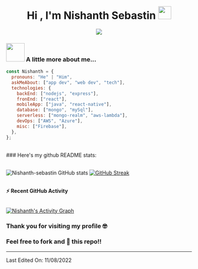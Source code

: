 <h1 align="center">Hi , I'm Nishanth Sebastin <img src="https://media.giphy.com/media/hvRJCLFzcasrR4ia7z/giphy.gif" width="35"></h1>
<p align="center">
  <a href="https://github.com/DenverCoder1/readme-typing-svg"><img src="https://readme-typing-svg.herokuapp.com?lines=Computer+Science+Student;Full+Stack+Web+Developer;App+Developer;Always%20learning%20new%20things&center=true&width=500&height=50"></a>
</p>

### <img src="https://media.giphy.com/media/VgCDAzcKvsR6OM0uWg/giphy.gif" width="50"> A little more about me...

```javascript
const Nishanth = {
  pronouns: "He" | "Him",
  askMeAbout: ["app dev", "web dev", "tech"],
  technologies: {
    backEnd: ["nodejs", "express"],
    fronEnd: ["react"],
    mobileApp: ["java", "react-native"],
    database: ["mongo", "mySql"],
    serverless: ["mongo-realm", "aws-lambda"],
    devOps: ["AWS", "Azure"],
    misc: ["Firebase"],
  },
};
```
<br>
### Here's my github README stats:
<br><br>

![Nishanth-sebastin GitHub stats](https://github-readme-stats.vercel.app/api?username=Nishanth-sebastin&show_icons=true&theme=radical)
[![GitHub Streak](https://github-readme-streak-stats.herokuapp.com/?user=Nishanth-sebastin&theme=radical)](https://git.io/streak-stats)

<br>
  <summary><b>⚡ Recent GitHub Activity</b></summary>
  <br/>
  
   <a href="https://github.com/Nishanth-sebastin"><img alt="Nishanth's Activity Graph" src="https://activity-graph.herokuapp.com/graph?username=Nishanth-sebastin&custom_title=Nishanth%20Noronha's%20Contribution%20Graph&theme=react-dark" /></a>
  <br/>


### Thank you for visiting my profile 🤓

### Feel free to fork and 🌟 this repo!!

---


Last Edited On: 11/08/2022
